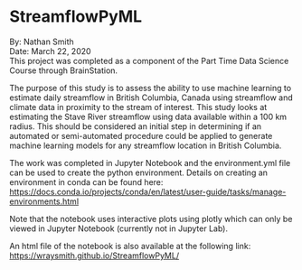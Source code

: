 # StreamflowPyML

By: Nathan Smith  
Date: March 22, 2020   
This project was completed as a component of the Part Time Data Science Course through BrainStation.  

The purpose of this study is to assess the ability to use machine learning to estimate daily streamflow in British Columbia, Canada using streamflow and climate data in proximity to the stream of interest. This study looks at estimating the Stave River streamflow using data available within a 100 km radius. This should be considered an initial step in determining if an automated or semi-automated procedure could be applied to generate machine learning models for any streamflow location in British Columbia.  

The work was completed in Jupyter Notebook and the environment.yml file can be used to create the python environment. Details on creating an environment in conda can be found here: https://docs.conda.io/projects/conda/en/latest/user-guide/tasks/manage-environments.html

Note that the notebook uses interactive plots using plotly which can only be viewed in Jupyter Notebook (currently not in Jupyter Lab).

An html file of the notebook is also available at the following link: https://wraysmith.github.io/StreamflowPyML/
